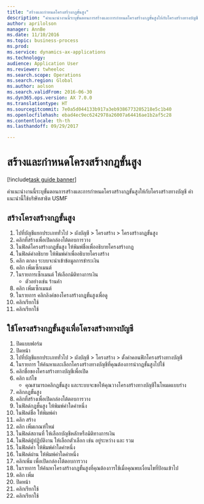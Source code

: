 ```yaml
--- 
title: "สร้างและกำหนดโครงสร้างกฎขั้นสูง"
description: "คำแนะนำงานนี้ระบุขั้นตอนการสร้างและการกำหนดโครงสร้างกฎขั้นสูงให้กับโครงสร้างทางบัญชี "
author: aprilolson
manager: AnnBe
ms.date: 11/10/2016
ms.topic: business-process
ms.prod: 
ms.service: dynamics-ax-applications
ms.technology: 
audience: Application User
ms.reviewer: twheeloc
ms.search.scope: Operations
ms.search.region: Global
ms.author: aolson
ms.search.validFrom: 2016-06-30
ms.dyn365.ops.version: AX 7.0.0
ms.translationtype: HT
ms.sourcegitcommit: 7e0a5d044133b917a3eb9386773205218e5c1b40
ms.openlocfilehash: ebad4ec9ec6242978a26007a64416ae1b2af5c28
ms.contentlocale: th-th
ms.lasthandoff: 09/29/2017

---
```

# <a name="create-and-assign-advanced-rule-structures"></a>สร้างและกำหนดโครงสร้างกฎขั้นสูง

[!include[task guide banner](../../includes/task-guide-banner.md)]

คำแนะนำงานนี้ระบุขั้นตอนการสร้างและการกำหนดโครงสร้างกฎขั้นสูงให้กับโครงสร้างทางบัญชี  คำแนะนำนี้ใช้บริษัทสาธิต USMF


## <a name="create-an-advanced-rule-structure"></a>สร้างโครงสร้างกฎขั้นสูง
1. ไปที่บัญชีแยกประเภททั่วไป > ผังบัญชี > โครงสร้าง > โครงสร้างกฎขั้นสูง
2. คลิกที่สร้างเพื่อเปิดกล่องโต้ตอบการวาง
3. ในฟิลด์โครงสร้างกฎขั้นสูง ให้พิมพ์ชื่อเพื่ออธิบายโครงสร้างกฎ
4. ในฟิลด์คำอธิบาย ให้พิมพ์ค่าเพื่ออธิบายโครงสร้าง
5. คลิก ตกลง ระบบจะนำเข้าข้อมูลการชำระเงิน
6. คลิก เพิ่มเซ็กเมนต์
7. ในรายการเซ็กเมนต์ ให้เลือกมิติทางการเงิน
    * ตัวอย่างเช่น ร้านค้า  
8. คลิก เพิ่มเซ็กเมนต์
9. ในรายการ คลิกลิงค์ของโครงสร้างกฎขั้นสูงเพื่อดู
10. คลิกเรียกใช้
11. คลิกเรียกใช้

## <a name="apply-an-advanced-rule-structure-to-an-account-structure"></a>ใช้โครงสร้างกฎขั้นสูงเพื่อโครงสร้างทางบัญชี
1. ปิดแบบฟอร์ม
2. ปิดหน้า
3. ไปที่บัญชีแยกประเภททั่วไป > ผังบัญชี > โครงสร้าง > ตั้งค่าคอนฟิกโครงสร้างทางบัญชี
4. ในรายการ ให้ค้นหาและเลือกโครงสร้างทางบัญชีที่คุณต้องการนำกฎขั้นสูงไปใช้
5. คลิกชื่อของโครงสร้างทางบัญชีเพื่อเปิด
6. คลิก แก้ไข
    * คุณสามารถคลิกฎขั้นสูง และระบบจะขอให้คุณวางโครงสร้างทางบัญชีในโหมดแบบร่าง  
7. คลิกกฎขั้นสูง
8. คลิกที่สร้างเพื่อเปิดกล่องโต้ตอบการวาง
9. ในฟิลด์กฎชั้นสูง ให้พิมพ์ค่าใดค่าหนึ่ง
10. ในฟิลด์ชื่อ ให้พิมพ์ค่า 
11. คลิก สร้าง
12. คลิก เพิ่มเกณฑ์ใหม่
13. ในฟิลด์สถานที่ ให้เลือกบัญชีหลักหรือมิติทางการเงิน
14. ในฟิลด์ผู้ปฏิบัติงาน ให้เลือกตัวเลือก เช่น อยู่ระหว่าง และ รวม
15. ในฟิลด์ค่า ให้พิมพ์ค่าใดค่าหนึ่ง
16. ในฟิลด์ผ่าน ให้พิมพ์ค่าใดค่าหนึ่ง
17. คลิกเพิ่ม เพื่อเปิดกล่องโต้ตอบการวาง
18. ในรายการ ให้ค้นหาโครงสร้างกฎขั้นสูงที่คุณต้องการใช้เมื่อคุณพบเงื่อนไขที่ป้อนเข้าไป
19. คลิก เพิ่ม
20. ปิดหน้า
21. คลิกเรียกใช้
22. คลิกเรียกใช้


